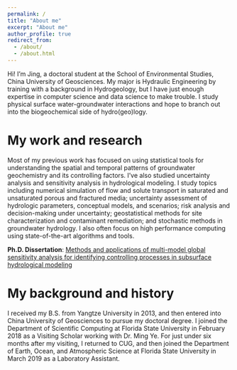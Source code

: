 ```yaml
---
permalink: /
title: "About me"
excerpt: "About me"
author_profile: true
redirect_from: 
  - /about/
  - /about.html
---
```


Hi! I’m Jing, a doctoral  student at the School of Environmental Studies, China University of Geosciences. My major is Hydraulic Engineering by training with a background in  Hydrogeology, but I have just enough expertise in computer science and data science to make trouble.  I study physical surface water-groundwater interactions and hope to branch out into the biogeochemical side of hydro(geo)logy. 

My work and research
======
Most of my previous work has focused on using statistical tools for understanding the spatial and temporal patterns of groundwater geochemistry and its controlling factors. I’ve also studied uncertainty analysis and sensitivity analysis in hydrological modeling. I study topics including numerical simulation of flow and solute transport in saturated and unsaturated porous and fractured media; uncertainty assessment of hydrologic parameters, conceptual models, and scenarios; risk analysis and decision-making under uncertainty;
geostatistical methods for site characterization and contaminant remediation; and stochastic methods in groundwater hydrology. I also often focus on high performance computing using state-of-the-art algorithms and tools.

**Ph.D. Dissertation**: [Methods and applications of multi-model global sensitivity analysis for identifying controlling processes in subsurface hydrological modeling](https://doi.org/10.1007/s12665-017-6759-6)

My background and history
======
I received my B.S. from Yangtze University in 2013, and then entered into China University of Geosciences to pursue my doctoral degree. I joined the Department of Scientific Computing at Florida State University in February 2018 as a Visiting Scholar working with Dr. Ming Ye. For just under six months after my visiting, I returned to CUG, and then joined the Department of Earth, Ocean, and Atmospheric Science at Florida State University in March 2019 as a Laboratory Assistant.
